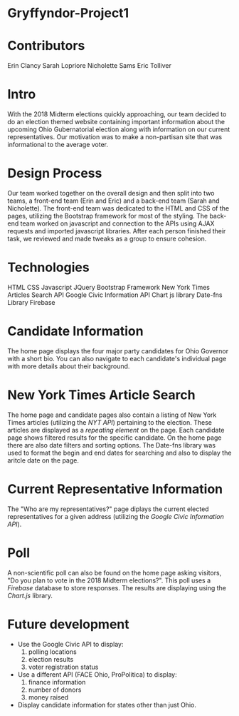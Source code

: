 # Gryffyndor-Project1

# Contributors

Erin Clancy
Sarah Lopriore
Nicholette Sams
Eric Tolliver

# Intro

With the 2018 Midterm elections quickly approaching, our team decided to do an election themed website containing important information about the upcoming Ohio Gubernatorial election along with information on our current representatives. Our motivation was to make a non-partisan site that was informational to the average voter.

# Design Process

Our team worked together on the overall design and then split into two teams, a front-end team (Erin and Eric) and a back-end team (Sarah and Nicholette). The front-end team was dedicated to the HTML and CSS of the pages, utilizing the Bootstrap framework for most of the styling. The back-end team worked on javascript and connection to the APIs using AJAX requests and imported javascript libraries. After each person finished their task, we reviewed and made tweaks as a group to ensure cohesion.

# Technologies

HTML
CSS
Javascript
JQuery
Bootstrap Framework
New York Times Articles Search API
Google Civic Information API
Chart js library
Date-fns Library
Firebase

# Candidate Information

The home page displays the four major party candidates for Ohio Governor with a short bio. You can also navigate to each candidate's individual page with more details about their background.

# New York Times Article Search

The home page and candidate pages also contain a listing of New York Times articles (utilizing the _NYT API_) pertaining to the election. These articles are displayed as a _repeating element_ on the page. Each candidate page shows filtered results for the specific candidate. On the home page there are also date filters and sorting options. The Date-fns library was used to format the begin and end dates for searching and also to display the aritcle date on the page.

# Current Representative Information

The "Who are my representatives?" page diplays the current elected representatives for a given address (utilizing the _Google Civic Information API_).

# Poll

A non-scientific poll can also be found on the home page asking visitors, "Do you plan to vote in the 2018 Midterm elections?". This poll uses a _Firebase_ database to store responses. The results are displaying using the _Chart.js_ library.

# Future development

- Use the Google Civic API to display:
  1.  polling locations
  2.  election results
  3.  voter registration status
- Use a different API (FACE Ohio, ProPolitica) to display:
  1.  finance information
  2.  number of donors
  3.  money raised
- Display candidate information for states other than just Ohio.

<!--HTML/CSS/Bootstrap items to fix 09/21-->
<!--Highlighting of current tabs 09/21-->
<!--Decide on format for candidate pages 09/21-->
<!--Wikipedia drop caret not working/was working before :( 09/21-->
<!--Search button added/looks cute but don't work, not sure if we keep 09/21-->
<!--Center poll to index.html page 09/21-->
<!--Cordray index.html picture formatting is making me kinda mad 09/21-->
<!--Gadell-Newton page left in old format for science 09/21-->
<!--Add party color coding 09/21-->
<!--Decide on text to include on candidate pages 09/21-->
<!--MISC/New bootstrap added, lots of folders, not sure all are needed, will clean-up 09/21-->
<!--Formatting of location of CSS files change due to new bootstrap added 09/21-->
<!--Glyphicons and font folder added for cuteness 09/21-->
<!--JS folder added for bootstrap 09/21-->
<!--Cleaned most typos, will double check for more 09/22-->
<!--Added Newton updated html 09/22-->
